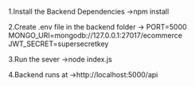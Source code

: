 1.Install the Backend Dependencies
->npm install

2.Create .env file in the backend folder
->   PORT=5000
     MONGO_URI=mongodb://127.0.0.1:27017/ecommerce
     JWT_SECRET=supersecretkey
     
3.Run the sever
->node index.js

4.Backend runs at 
->http://localhost:5000/api
